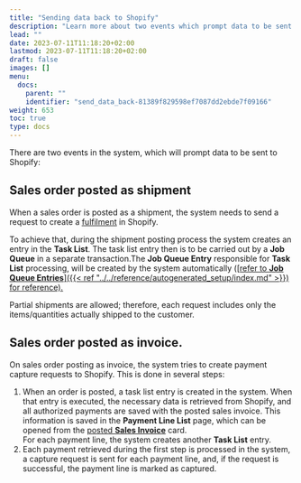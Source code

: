 ```yaml
---
title: "Sending data back to Shopify"
description: "Learn more about two events which prompt data to be sent to Shopify."
lead: ""
date: 2023-07-11T11:18:20+02:00
lastmod: 2023-07-11T11:18:20+02:00
draft: false
images: []
menu:
  docs:
    parent: ""
    identifier: "send_data_back-81389f829598ef7087dd2ebde7f09166"
weight: 653
toc: true
type: docs
---
```


There are two events in the system, which will prompt data to be sent to Shopify:

## Sales order posted as shipment

When a sales order is posted as a shipment, the system needs to send a request to create a [<ins>fulfilment<ins>](https://help.shopify.com/en/manual/orders/fulfillment) in Shopify. 

To achieve that, during the shipment posting process the system creates an entry in the **Task List**. The task list entry then is to be carried out by a **Job Queue** in a separate transaction.The **Job Queue Entry** responsible for **Task List** processing, will be created by the system automatically ([<ins>refer to **Job Queue Entries**<ins>]({{< ref "../../reference/autogenerated_setup/index.md" >}}) for reference).

Partial shipments are allowed; therefore, each request includes only the items/quantities actually shipped to the customer.

## Sales order posted as invoice.

On sales order posting as invoice, the system tries to create payment capture requests to Shopify. This is done in several steps:

1. When an order is posted, a task list entry is created in the system. When that entry is executed, the necessary data is retrieved from Shopify, and all authorized payments are saved with the posted sales invoice. This information is saved in the **Payment Line List** page, which can be opened from the [<ins>posted **Sales Invoice**<ins>](https://docs.microsoft.com/en-US/dynamics365/business-central/sales-how-invoice-sales) card.       
For each payment line, the system creates another **Task List** entry.
2. Each payment retrieved during the first step is processed in the system, a capture request is sent for each payment line, and, if the request is successful, the payment line is marked as captured.
